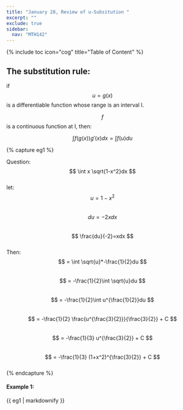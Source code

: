 ```yaml
---
title: "January 28, Review of u-Subsitution "
excerpt: ""
exclude: true
sidebar:
  nav: "MTH142"
---
```

{% include toc icon="cog" title="Table of Content" %}


## The substitution rule:

if $$ u = g(x) $$ is a differentiable function whose range is an interval I.

$$ f $$ is a continuous function at I, then:

$$ \int f(g(x))g'(x)dx = \int f(u)du $$



{% capture eg1 %}

Question:\
$$ \int x \sqrt{1-x^2}dx $$\
let:\
$$ u=1-x^2 $$\
$$ du=-2xdx $$\
$$ \frac{du}{-2}=xdx $$\
Then:\
$$ = \int \sqrt{u}*-\frac{1}{2}du $$\
$$ = -\frac{1}{2}\int \sqrt{u}du $$\
$$ = -\frac{1}{2}\int u^{\frac{1}{2}}du $$\
$$ = -\frac{1}{2} \frac{u^{\frac{3}{2}}}{\frac{3}{2}} + C $$\
$$ = -\frac{1}{3} u^{\frac{3}{2}} + C $$\
$$ = -\frac{1}{3} (1+x^2)^{\frac{3}{2}} + C $$\
{% endcapture %}


<div class="notice--success">
  <h4>Example 1:</h4>
  {{ eg1 | markdownify }}
</div>
